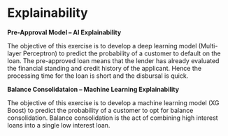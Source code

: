 # Explainability

**Pre-Approval Model – AI Explainability**

The objective of this exercise is to develop a deep learning model (Multi-layer Perceptron) to predict the probability of a customer to default on the loan. The pre-approved loan means that the lender has already evaluated the financial standing and credit history of the applicant. Hence the processing time for the loan is short and the disbursal is quick.

**Balance Consolidataion – Machine Learning Explainability**

The objective of this exercise is to develop a machine learning model (XG Boost) to predict the probability of a customer to opt for balance consolidation. Balance consolidation is the act of combining high interest loans into a single low interest loan. 
